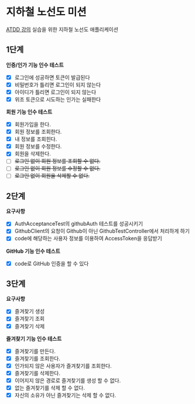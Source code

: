 # 지하철 노선도 미션

[ATDD 강의](https://edu.nextstep.camp/c/R89PYi5H) 실습을 위한 지하철 노선도 애플리케이션

## 1단계

**인증/인가 기능 인수 테스트**

- [x] 로그인에 성공하면 토큰이 발급된다
- [x] 비밀번호가 틀리면 로그인이 되지 않는다
- [x] 아이디가 틀리면 로그인이 되지 않는다
- [x] 위조 토큰으로 시도하는 인가는 실패한다

**회원 기능 인수 테스트**

- [x] 회원가입을 한다.
- [x] 회원 정보를 조회한다.
- [x] 내 정보를 조회힌다.
- [x] 회원 정보를 수정한다.
- [x] 회원을 삭제한다.
- [ ] ~~로그인 없이 회원 정보를 조회할 수 없다.~~
- [ ] ~~로그인 없이 회원 정보를 수정할 수 없다.~~
- [ ] ~~로그인 없이 회원을 삭제할 수 없다.~~

## 2단계

**요구사항**

- [x] AuthAcceptanceTest의 githubAuth 테스트를 성공시키기
- [x] GithubClient의 요청이 Github이 아닌 GithubTestController에서 처리하게 하기
- [x] code에 해당하는 사용자 정보를 이용하여 AccessToken을 응답받기

**GitHub 기능 인수 테스트**

- [x] code로 GitHub 인증을 할 수 있다

## 3단계

**요구사항**

- [x] 즐겨찾기 생성
- [x] 즐겨찾기 조회
- [x] 즐겨찾기 삭제

**즐겨찾기 기능 인수 테스트**

- [x] 즐겨찾기를 만든다.
- [x] 즐겨찾기를 조회한다.
- [x] 인가되지 않은 사용자가 즐겨찾기를 조회한다.
- [x] 즐겨찾기를 삭제한다.
- [x] 이어지지 않은 경로로 즐겨찾기를 생성 할 수 없다.
- [x] 없는 즐겨찾기를 삭제 할 수 없다.
- [x] 자신의 소유가 아닌 즐겨찾기는 삭제 할 수 없다.
